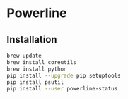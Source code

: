 # Powerline

## Installation

```sh
brew update
brew install coreutils
brew install python
pip install --upgrade pip setuptools
pip install psutil
pip install --user powerline-status
```
